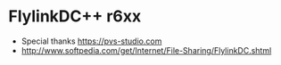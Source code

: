 FlylinkDC++ r6xx
==============
* Special thanks https://pvs-studio.com
* http://www.softpedia.com/get/Internet/File-Sharing/FlylinkDC.shtml
